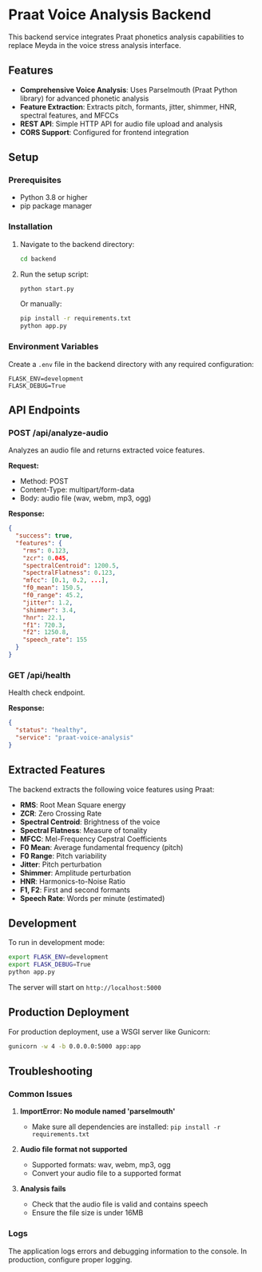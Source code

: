 # Praat Voice Analysis Backend

This backend service integrates Praat phonetics analysis capabilities to replace Meyda in the voice stress analysis interface.

## Features

- **Comprehensive Voice Analysis**: Uses Parselmouth (Praat Python library) for advanced phonetic analysis
- **Feature Extraction**: Extracts pitch, formants, jitter, shimmer, HNR, spectral features, and MFCCs
- **REST API**: Simple HTTP API for audio file upload and analysis
- **CORS Support**: Configured for frontend integration

## Setup

### Prerequisites

- Python 3.8 or higher
- pip package manager

### Installation

1. Navigate to the backend directory:
   ```bash
   cd backend
   ```

2. Run the setup script:
   ```bash
   python start.py
   ```

   Or manually:
   ```bash
   pip install -r requirements.txt
   python app.py
   ```

### Environment Variables

Create a `.env` file in the backend directory with any required configuration:

```env
FLASK_ENV=development
FLASK_DEBUG=True
```

## API Endpoints

### POST /api/analyze-audio

Analyzes an audio file and returns extracted voice features.

**Request:**
- Method: POST
- Content-Type: multipart/form-data
- Body: audio file (wav, webm, mp3, ogg)

**Response:**
```json
{
  "success": true,
  "features": {
    "rms": 0.123,
    "zcr": 0.045,
    "spectralCentroid": 1200.5,
    "spectralFlatness": 0.123,
    "mfcc": [0.1, 0.2, ...],
    "f0_mean": 150.5,
    "f0_range": 45.2,
    "jitter": 1.2,
    "shimmer": 3.4,
    "hnr": 22.1,
    "f1": 720.3,
    "f2": 1250.8,
    "speech_rate": 155
  }
}
```

### GET /api/health

Health check endpoint.

**Response:**
```json
{
  "status": "healthy",
  "service": "praat-voice-analysis"
}
```

## Extracted Features

The backend extracts the following voice features using Praat:

- **RMS**: Root Mean Square energy
- **ZCR**: Zero Crossing Rate
- **Spectral Centroid**: Brightness of the voice
- **Spectral Flatness**: Measure of tonality
- **MFCC**: Mel-Frequency Cepstral Coefficients
- **F0 Mean**: Average fundamental frequency (pitch)
- **F0 Range**: Pitch variability
- **Jitter**: Pitch perturbation
- **Shimmer**: Amplitude perturbation
- **HNR**: Harmonics-to-Noise Ratio
- **F1, F2**: First and second formants
- **Speech Rate**: Words per minute (estimated)

## Development

To run in development mode:

```bash
export FLASK_ENV=development
export FLASK_DEBUG=True
python app.py
```

The server will start on `http://localhost:5000`

## Production Deployment

For production deployment, use a WSGI server like Gunicorn:

```bash
gunicorn -w 4 -b 0.0.0.0:5000 app:app
```

## Troubleshooting

### Common Issues

1. **ImportError: No module named 'parselmouth'**
   - Make sure all dependencies are installed: `pip install -r requirements.txt`

2. **Audio file format not supported**
   - Supported formats: wav, webm, mp3, ogg
   - Convert your audio file to a supported format

3. **Analysis fails**
   - Check that the audio file is valid and contains speech
   - Ensure the file size is under 16MB

### Logs

The application logs errors and debugging information to the console. In production, configure proper logging.






